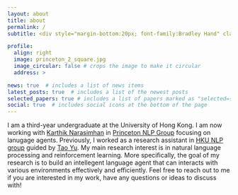 ```yaml
---
layout: about
title: about
permalink: /
subtitle: <div style="margin-bottom:20px; font-family:Bradley Hand" class="motto">In me the tiger sniffs the rose</div>

profile:
  align: right
  image: princeton_2_square.jpg
  image_circular: false # crops the image to make it circular
  address: >

news: true  # includes a list of news items
latest_posts: true  # includes a list of the newest posts
selected_papers: true # includes a list of papers marked as "selected={true}"
social: true  # includes social icons at the bottom of the page
---
```


 I am a third-year undergraduate at the University of Hong Kong. I am now working with [Karthik Narasimhan](https://www.cs.princeton.edu/~karthikn/) in [Princeton NLP Group](https://princeton-nlp.github.io/) focusing on lanugage agents. Previously, I worked as a research assistant in [HKU NLP group](https://hkunlp.github.io/) guided by [Tao Yu](https://taoyds.github.io/). My main research interest is in natural language processing and reinforcement learning. More specifically, the goal of my research is to build an intellegent language agent that can interacts with various environments effectively and efficiently. Feel free to reach out to me if you are interested in my work, have any questions or ideas to discuss with!
